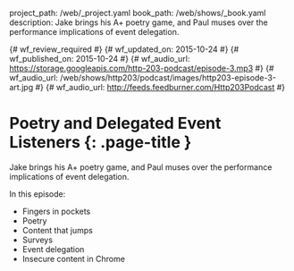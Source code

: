 project_path: /web/_project.yaml
book_path: /web/shows/_book.yaml
description: Jake brings his A+ poetry game, and Paul muses over the performance implications of event delegation.

{# wf_review_required #}
{# wf_updated_on: 2015-10-24 #}
{# wf_published_on: 2015-10-24 #}
{# wf_audio_url: https://storage.googleapis.com/http-203-podcast/episode-3.mp3 #}
{# wf_audio_url: /web/shows/http203/podcast/images/http203-episode-3-art.jpg #}
{# wf_audio_url: http://feeds.feedburner.com/Http203Podcast #}

# Poetry and Delegated Event Listeners {: .page-title }



Jake brings his A+ poetry game, and Paul muses over the performance implications of event delegation.

In this episode:

 * Fingers in pockets
 * Poetry
 * Content that jumps
 * Surveys
 * Event delegation
 * Insecure content in Chrome

